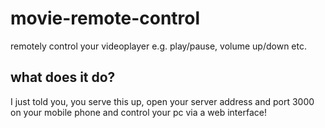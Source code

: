 # movie-remote-control
remotely control your videoplayer e.g. play/pause, volume up/down etc.

## what does it do?
I just told you, you serve this up, open your server address and port 3000 on your mobile phone and control your pc via a web interface!
